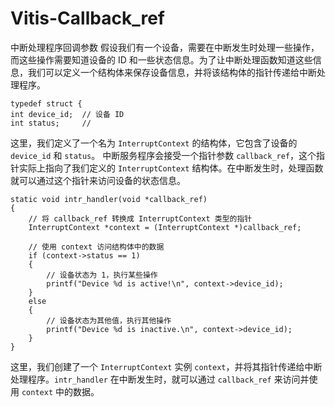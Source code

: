 
# Vitis-Callback_ref
中断处理程序回调参数
假设我们有一个设备，需要在中断发生时处理一些操作，而这些操作需要知道设备的 ID 和一些状态信息。为了让中断处理函数知道这些信息，我们可以定义一个结构体来保存设备信息，并将该结构体的指针传递给中断处理程序。

    typedef struct {
    int device_id;  // 设备 ID
    int status;     // 

这里，我们定义了一个名为 `InterruptContext` 的结构体，它包含了设备的 `device_id` 和 `status`。
中断服务程序会接受一个指针参数 `callback_ref`，这个指针实际上指向了我们定义的 `InterruptContext` 结构体。在中断发生时，处理函数就可以通过这个指针来访问设备的状态信息。

    static void intr_handler(void *callback_ref) 
    {
        // 将 callback_ref 转换成 InterruptContext 类型的指针
        InterruptContext *context = (InterruptContext *)callback_ref;

        // 使用 context 访问结构体中的数据
        if (context->status == 1) 
        {
            // 设备状态为 1，执行某些操作
            printf("Device %d is active!\n", context->device_id);
        }
        else 
        {
            // 设备状态为其他值，执行其他操作
            printf("Device %d is inactive.\n", context->device_id);
        }
    }

这里，我们创建了一个 `InterruptContext` 实例 `context`，并将其指针传递给中断处理程序。`intr_handler` 在中断发生时，就可以通过 `callback_ref` 来访问并使用 `context` 中的数据。

